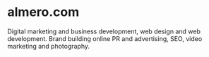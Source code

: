 # almero.com
Digital marketing and business development, web design and web development. Brand building online PR and advertising, SEO, video marketing and photography.
